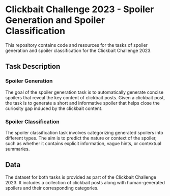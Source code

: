 # Clickbait Challenge 2023 - Spoiler Generation and Spoiler Classification

This repository contains code and resources for the tasks of spoiler generation and spoiler classification for the Clickbait Challenge 2023.

## Task Description

### Spoiler Generation
The goal of the spoiler generation task is to automatically generate concise spoilers that reveal the key content of clickbait posts. Given a clickbait post, the task is to generate a short and informative spoiler that helps close the curiosity gap induced by the clickbait content.

### Spoiler Classification
The spoiler classification task involves categorizing generated spoilers into different types. The aim is to predict the nature or context of the spoiler, such as whether it contains explicit information, vague hints, or contextual summaries.

## Data
The dataset for both tasks is provided as part of the Clickbait Challenge 2023. It includes a collection of clickbait posts along with human-generated spoilers and their corresponding categories.


